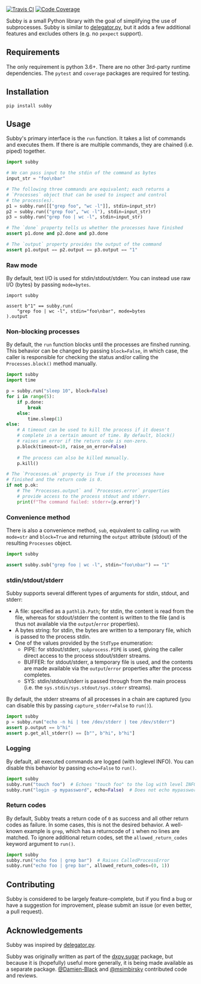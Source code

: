 [![Travis CI](https://travis-ci.org/jdidion/subby.svg?branch=master)](https://travis-ci.org/jdidion/subby)
[![Code Coverage](https://codecov.io/gh/jdidion/subby/branch/master/graph/badge.svg)](https://codecov.io/gh/jdidion/subby)

Subby is a small Python library with the goal of simplifying the use of subprocesses. Subby is similar to [delegator.py](https://github.com/amitt001/delegator.py), but it adds a few additional features and excludes others (e.g. no `pexpect` support).

## Requirements

The only requirement is python 3.6+. There are no other 3rd-party runtime dependencies. The `pytest` and `coverage` packages are required for testing.

## Installation

`pip install subby`

## Usage

Subby's primary interface is the `run` function. It takes a list of commands and executes them. If there is are multiple commands, they are chained (i.e. piped) together.

```python
import subby

# We can pass input to the stdin of the command as bytes
input_str = "foo\nbar"

# The following three commands are equivalent; each returns a
# `Processes` object that can be used to inspect and control
# the process(es).
p1 = subby.run([["grep foo", "wc -l"]], stdin=input_str)
p2 = subby.run(("grep foo", "wc -l"), stdin=input_str)
p3 = subby.run("grep foo | wc -l", stdin=input_str)

# The `done` property tells us whether the processes have finished
assert p1.done and p2.done and p3.done

# The `output` property provides the output of the command
assert p1.output == p2.output == p3.output == "1"
```

### Raw mode

By default, text I/O is used for stdin/stdout/stderr. You can instead use raw I/O (bytes) by passing `mode=bytes`.

```
import subby

assert b"1" == subby.run(
    "grep foo | wc -l", stdin="foo\nbar", mode=bytes
).output
```

### Non-blocking processes

By default, the `run` function blocks until the processes are finshed running. This behavior can be changed by passing `block=False`, in which case, the caller is responsible for checking the status and/or calling the `Processes.block()` method manually.

```python
import subby
import time

p = subby.run("sleep 10", block=False)
for i in range(5):
    if p.done:
        break
    else:
        time.sleep(1)
else:
    # A timeout can be used to kill the process if it doesn't
    # complete in a certain amount of time. By default, block()
    # raises an error if the return code is non-zero.
    p.block(timeout=10, raise_on_error=False)
    
    # The process can also be killed manually.
    p.kill()

# The `Processes.ok` property is True if the processes have
# finished and the return code is 0.
if not p.ok:
    # The `Processes.output` and `Processes.error` properties
    # provide access to the process stdout and stderr.
    print(f"The command failed: stderr={p.error}")
```

### Convenience method

There is also a convenience method, `sub`, equivalent to calling `run` with `mode=str` and `block=True` and returning the `output` attribute (stdout) of the resulting `Processes` object.

```python
import subby

assert subby.sub("grep foo | wc -l", stdin="foo\nbar") == "1"
```

### stdin/stdout/stderr

Subby supports several different types of arguments for stdin, stdout, and stderr:

* A file: specified as a `pathlib.Path`; for stdin, the content is read from the file, whereas for stdout/stderr the content is written to the file (and is thus not available via the `output`/`error` properties).
* A bytes string: for stdin, the bytes are written to a temporary file, which is passed to the process stdin.
* One of the values provided by the `StdType` enumeration:
    * PIPE: for stdout/stderr, `subprocess.PIPE` is used, giving the caller direct access to the process stdout/stderr streams.
    * BUFFER: for stdout/stderr, a temporary file is used, and the contents are made available via the `output`/`error` properties after the process completes.
    * SYS: stdin/stdout/stderr is passed through from the main process (i.e. the `sys.stdin/sys.stdout/sys.stderr` streams).

By default, the stderr streams of all processes in a chain are captured (you can disable this by passing `capture_stderr=False` to `run()`).

```python
import subby
p = subby.run("echo -n hi | tee /dev/stderr | tee /dev/stderr")
assert p.output == b"hi"
assert p.get_all_stderr() == [b"", b"hi", b"hi"]
```

### Logging

By default, all executed commands are logged (with loglevel INFO). You can disable this behavior by passing `echo=False` to `run()`.

```python
import subby
subby.run("touch foo")  # Echoes "touch foo" to the log with level INFO
subby.run("login -p mypassword", echo=False)  # Does not echo mypassword
```

### Return codes

By default, Subby treats a return code of `0` as success and all other return codes as failure. In some cases, this is not the desired behavior. A well-known example is `grep`, which has a returncode of `1` when no lines are matched. To ignore additional return codes, set the `allowed_return_codes` keyword argument to `run()`.

```python
import subby
subby.run("echo foo | grep bar")  # Raises CalledProcessError
subby.run("echo foo | grep bar", allowed_return_codes=(0, 1))
```
## Contributing

Subby is considered to be largely feature-complete, but if you find a bug or have a suggestion for improvement, please submit an issue (or even better, a pull request).

## Acknowledgements

Subby was inspired by [delegator.py](https://github.com/amitt001/delegator.py).

Subby was originally written as part of the [dxpy.sugar](https://github.com/dnanexus/dx-toolkit/tree/SCI-1321_dx_sugar/src/python/dxpy/sugar) package, but because it is (hopefully) useful more generally, it is being made available as a separate package. [@Damien-Black](https://github.com/@Damien-Black) and [@msimbirsky](https://github.com/msimbirsky) contributed code and reviews.
